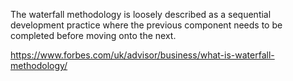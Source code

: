 The waterfall methodology is loosely described as a sequential development practice where the previous component needs to be completed before moving onto the next. 

https://www.forbes.com/uk/advisor/business/what-is-waterfall-methodology/